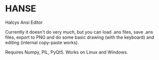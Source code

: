 # HANSE
Halcys Ansi Editor

Currently it doesn't do very much, but you can load .ans files, save .ans files, export to PNG and do some basic drawing (with the keyboard) and editing (internal copy-paste works).

Requires Numpy, PIL, PyQt5. Works on Linux and Windows.
